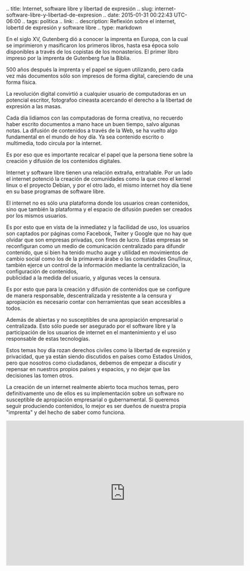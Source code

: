 .. title: Internet, software libre y libertad de expresión
.. slug: internet-software-libre-y-libertad-de-expresion
.. date: 2015-01-31 00:22:43 UTC-06:00
.. tags: política
.. link: 
.. description: Reflexión sobre el internet, lobertd de expresión y 
software libre
.. type: markdown

En el siglo XV, Gutenberg dió a conocer la imprenta en Europa, con la 
cual se imprimieron y masificaron los primeros libros, hasta esa época 
solo disponibles a través de los copistas de los monasterios. El primer 
libro impreso por la imprenta de Gutenberg fue la Biblia.

500 años después la imprenta y el papel se siguen utilizando, pero cada 
vez más documentos sólo son impresos de forma digital, careciendo de una 
forma física.

La revolución digital convirtió a cualquier usuario de computadoras en 
un potencial escritor, fotografoo cineasta acercando el derecho a 
la libertad de expresión a las masas.
 
Cada día lidiamos con las computadoras de forma creativa, no recuerdo 
haber escrito documentos a mano hace un buen tiempo, salvo algunas 
notas. La difusión de contenidos a través de la Web, se ha vuelto algo fundamental en el mundo 
de hoy día. Ya sea contenido escrito o multimedia, todo circula por la 
internet. 


Es por eso que es importante recalcar el papel que la persona tiene 
sobre la creación y difusión de los contenidos digitales.

<!-- TEASER_END -->

Internet y software libre tienen una relación extraña, entrañable. Por 
un lado el internet potenció la creación de comunidades como la que 
creo el kernel linux o el proyecto Debian, y por el otro lado, el mismo 
internet hoy día tiene en su base programas de software libre.

El internet no es sólo una plataforma donde los usuarios crean 
contenidos, sino que también la plataforma y el espacio de difusión 
pueden ser creados por los mismos usuarios. 

Es por esto que en vista de la inmediatez y la facilidad de uso, los 
usuarios son captados por páginas como Facebook, Twiter y Google que no 
hay que olvidar que son empresas privadas, con fines de lucro.  Estas 
empresas se reconfiguran como un medio de comunicación centralizado para 
difundir contenido, que si bien ha tenido mucho auge y utilidad en 
movimientos de cambio social como los de la primavera árabe o las comunidades Gnu/linux, también ejerce un control de la 
información mediante la centralización, la configuración de contenidos,  
publicidad a la medida del usuario, y algunas veces la censura. 

Es por esto que para la creación y difusión de contenidos que se 
configure de manera responsable, descentralizada y resistente a la 
censura y apropiación es necesario contar con herramientas que sean accesibles a todos.

Además de abiertas y no susceptibles de una apropiación empresarial o 
centralizada. Esto sólo puede ser asegurado por el software libre y la 
participación de los usuarios de internet en el mantenimiento y el uso 
responsable de estas tecnologías.

Estos temas hoy día rozan derechos civiles como la libertad de expresión 
y privacidad, que ya están siendo discutidos en países como Estados 
Unidos, pero que nosotros como ciudadanos, debemos de empezar a discutir 
y repensar en nuestros propios países y espacios, y no dejar que las 
decisiones las tomen otros.

La creación de un internet realmente abierto toca muchos temas, pero 
definitivamente uno de ellos es su implementación sobre un software no 
susceptible de apropiación empresarial o gubernamental. Si queremos 
seguir produciendo contenidos, lo mejor es ser dueños de nuestra propia 
"imprenta" y del hecho de saber como funciona.


<iframe width="640" height="390" 
src="http://static.fsf.org/nosvn/FSF30-video/FSF_30_720p.webm" 
frameborder="0" allowfullscreen></iframe>




